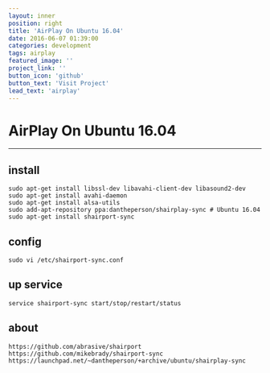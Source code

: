 ```yaml
---
layout: inner
position: right
title: 'AirPlay On Ubuntu 16.04'
date: 2016-06-07 01:39:00
categories: development
tags: airplay
featured_image: ''
project_link: ''
button_icon: 'github'
button_text: 'Visit Project'
lead_text: 'airplay'
---
```


# AirPlay On Ubuntu 16.04

---

## install

	sudo apt-get install libssl-dev libavahi-client-dev libasound2-dev
	sudo apt-get install avahi-daemon
	sudo apt-get install alsa-utils
	sudo add-apt-repository ppa:dantheperson/shairplay-sync # Ubuntu 16.04
	sudo apt-get install shairport-sync

## config

	sudo vi /etc/shairport-sync.conf

## up service
	
	service shairport-sync start/stop/restart/status

## about
	
	https://github.com/abrasive/shairport
	https://github.com/mikebrady/shairport-sync
	https://launchpad.net/~dantheperson/+archive/ubuntu/shairplay-sync